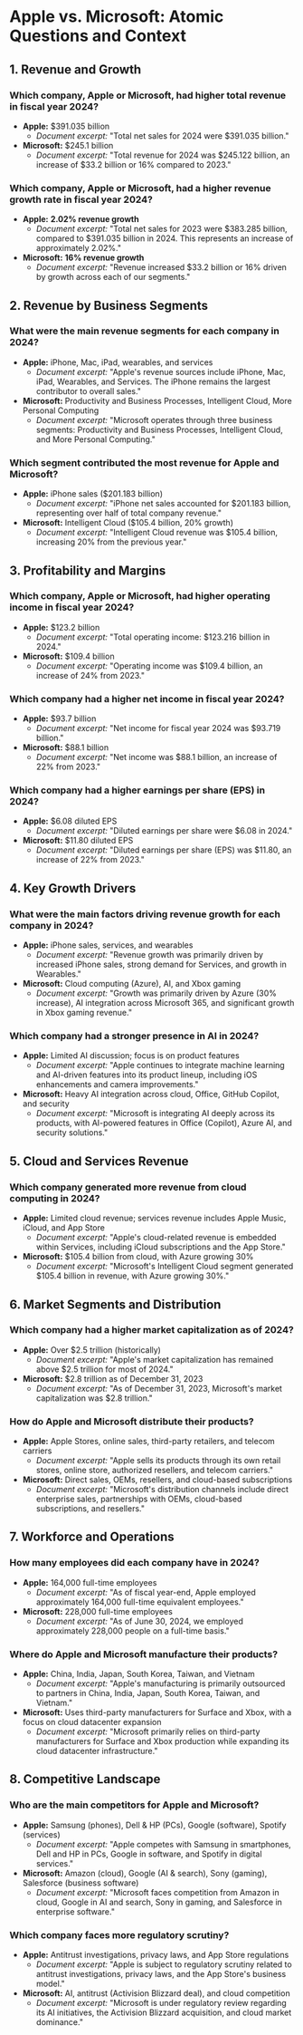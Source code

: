 # Apple vs. Microsoft: Atomic Questions and Context

## 1. Revenue and Growth
### Which company, Apple or Microsoft, had higher total revenue in fiscal year 2024?
- **Apple:** $391.035 billion  
  - *Document excerpt:* "Total net sales for 2024 were $391.035 billion."
- **Microsoft:** $245.1 billion  
  - *Document excerpt:* "Total revenue for 2024 was $245.122 billion, an increase of $33.2 billion or 16% compared to 2023."

### Which company, Apple or Microsoft, had a higher revenue growth rate in fiscal year 2024?
- **Apple:** **2.02% revenue growth**  
  - *Document excerpt:* "Total net sales for 2023 were $383.285 billion, compared to $391.035 billion in 2024. This represents an increase of approximately 2.02%."
- **Microsoft:** **16% revenue growth**  
  - *Document excerpt:* "Revenue increased $33.2 billion or 16% driven by growth across each of our segments."

## 2. Revenue by Business Segments
### What were the main revenue segments for each company in 2024?
- **Apple:** iPhone, Mac, iPad, wearables, and services  
  - *Document excerpt:* "Apple's revenue sources include iPhone, Mac, iPad, Wearables, and Services. The iPhone remains the largest contributor to overall sales."
- **Microsoft:** Productivity and Business Processes, Intelligent Cloud, More Personal Computing  
  - *Document excerpt:* "Microsoft operates through three business segments: Productivity and Business Processes, Intelligent Cloud, and More Personal Computing."

### Which segment contributed the most revenue for Apple and Microsoft?
- **Apple:** iPhone sales ($201.183 billion)  
  - *Document excerpt:* "iPhone net sales accounted for $201.183 billion, representing over half of total company revenue."
- **Microsoft:** Intelligent Cloud ($105.4 billion, 20% growth)  
  - *Document excerpt:* "Intelligent Cloud revenue was $105.4 billion, increasing 20% from the previous year."

## 3. Profitability and Margins
### Which company, Apple or Microsoft, had higher operating income in fiscal year 2024?
- **Apple:** $123.2 billion  
  - *Document excerpt:* "Total operating income: $123.216 billion in 2024."
- **Microsoft:** $109.4 billion  
  - *Document excerpt:* "Operating income was $109.4 billion, an increase of 24% from 2023."

### Which company had a higher net income in fiscal year 2024?
- **Apple:** $93.7 billion  
  - *Document excerpt:* "Net income for fiscal year 2024 was $93.719 billion."
- **Microsoft:** $88.1 billion  
  - *Document excerpt:* "Net income was $88.1 billion, an increase of 22% from 2023."

### Which company had a higher earnings per share (EPS) in 2024?
- **Apple:** $6.08 diluted EPS  
  - *Document excerpt:* "Diluted earnings per share were $6.08 in 2024."
- **Microsoft:** $11.80 diluted EPS  
  - *Document excerpt:* "Diluted earnings per share (EPS) was $11.80, an increase of 22% from 2023."

## 4. Key Growth Drivers
### What were the main factors driving revenue growth for each company in 2024?
- **Apple:** iPhone sales, services, and wearables  
  - *Document excerpt:* "Revenue growth was primarily driven by increased iPhone sales, strong demand for Services, and growth in Wearables."
- **Microsoft:** Cloud computing (Azure), AI, and Xbox gaming  
  - *Document excerpt:* "Growth was primarily driven by Azure (30% increase), AI integration across Microsoft 365, and significant growth in Xbox gaming revenue."

### Which company had a stronger presence in AI in 2024?
- **Apple:** Limited AI discussion; focus is on product features  
  - *Document excerpt:* "Apple continues to integrate machine learning and AI-driven features into its product lineup, including iOS enhancements and camera improvements."
- **Microsoft:** Heavy AI integration across cloud, Office, GitHub Copilot, and security  
  - *Document excerpt:* "Microsoft is integrating AI deeply across its products, with AI-powered features in Office (Copilot), Azure AI, and security solutions."

## 5. Cloud and Services Revenue
### Which company generated more revenue from cloud computing in 2024?
- **Apple:** Limited cloud revenue; services revenue includes Apple Music, iCloud, and App Store  
  - *Document excerpt:* "Apple's cloud-related revenue is embedded within Services, including iCloud subscriptions and the App Store."
- **Microsoft:** $105.4 billion from cloud, with Azure growing 30%  
  - *Document excerpt:* "Microsoft's Intelligent Cloud segment generated $105.4 billion in revenue, with Azure growing 30%."

## 6. Market Segments and Distribution
### Which company had a higher market capitalization as of 2024?
- **Apple:** Over $2.5 trillion (historically)  
  - *Document excerpt:* "Apple's market capitalization has remained above $2.5 trillion for most of 2024."
- **Microsoft:** $2.8 trillion as of December 31, 2023  
  - *Document excerpt:* "As of December 31, 2023, Microsoft's market capitalization was $2.8 trillion."

### How do Apple and Microsoft distribute their products?
- **Apple:** Apple Stores, online sales, third-party retailers, and telecom carriers  
  - *Document excerpt:* "Apple sells its products through its own retail stores, online store, authorized resellers, and telecom carriers."
- **Microsoft:** Direct sales, OEMs, resellers, and cloud-based subscriptions  
  - *Document excerpt:* "Microsoft's distribution channels include direct enterprise sales, partnerships with OEMs, cloud-based subscriptions, and resellers."

## 7. Workforce and Operations
### How many employees did each company have in 2024?
- **Apple:** 164,000 full-time employees  
  - *Document excerpt:* "As of fiscal year-end, Apple employed approximately 164,000 full-time equivalent employees."
- **Microsoft:** 228,000 full-time employees  
  - *Document excerpt:* "As of June 30, 2024, we employed approximately 228,000 people on a full-time basis."

### Where do Apple and Microsoft manufacture their products?
- **Apple:** China, India, Japan, South Korea, Taiwan, and Vietnam  
  - *Document excerpt:* "Apple's manufacturing is primarily outsourced to partners in China, India, Japan, South Korea, Taiwan, and Vietnam."
- **Microsoft:** Uses third-party manufacturers for Surface and Xbox, with a focus on cloud datacenter expansion  
  - *Document excerpt:* "Microsoft primarily relies on third-party manufacturers for Surface and Xbox production while expanding its cloud datacenter infrastructure."

## 8. Competitive Landscape
### Who are the main competitors for Apple and Microsoft?
- **Apple:** Samsung (phones), Dell & HP (PCs), Google (software), Spotify (services)  
  - *Document excerpt:* "Apple competes with Samsung in smartphones, Dell and HP in PCs, Google in software, and Spotify in digital services."
- **Microsoft:** Amazon (cloud), Google (AI & search), Sony (gaming), Salesforce (business software)  
  - *Document excerpt:* "Microsoft faces competition from Amazon in cloud, Google in AI and search, Sony in gaming, and Salesforce in enterprise software."

### Which company faces more regulatory scrutiny?
- **Apple:** Antitrust investigations, privacy laws, and App Store regulations  
  - *Document excerpt:* "Apple is subject to regulatory scrutiny related to antitrust investigations, privacy laws, and the App Store's business model."
- **Microsoft:** AI, antitrust (Activision Blizzard deal), and cloud competition  
  - *Document excerpt:* "Microsoft is under regulatory review regarding its AI initiatives, the Activision Blizzard acquisition, and cloud market dominance."
